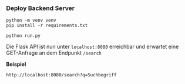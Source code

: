 ### Deploy Backend Server

```
python -m venv venv
pip install -r requirements.txt

python run.py
```

Die Flask API ist nun unter `localhost:8080` erreichbar und erwartet eine GET-Anfrage an dem Endpunkt `/search`

**Beispiel**
```
http://localhost:8080/search?q=Suchbegriff
```



